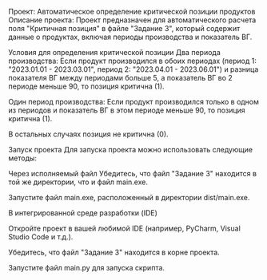 Проект: Автоматическое определение критической позиции продуктов
Описание проекта:
Проект предназначен для автоматического расчета поля "Критичная позиция" в файле "Задание 3", который содержит данные о продуктах, включая периоды производства и показатель ВГ.

Условия для определения критической позиции
Два периода производства: Если продукт производился в обоих периодах (период 1: "2023.01.01 - 2023.03.01", период 2: "2023.04.01 - 2023.06.01") и 
разница показателя ВГ между периодами больше 5, а показатель ВГ во 2 периоде меньше 90, то позиция критична (1).

Один период производства: Если продукт производился только в одном из периодов и показатель ВГ в этом периоде меньше 90, то позиция критична (1).

В остальных случаях позиция не критична (0).

Запуск проекта
Для запуска проекта можно использовать следующие методы:

Через исполняемый файл
Убедитесь, что файл "Задание 3" находится в той же директории, что и файл main.exe.

Запустите файл main.exe, расположенный в директории dist/main.exe.

В интегрированной среде разработки (IDE)

Откройте проект в вашей любимой IDE (например, PyCharm, Visual Studio Code и т.д.).

Убедитесь, что файл "Задание 3" находится в корне проекта.

Запустите файл main.py для запуска скрипта.
